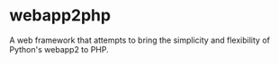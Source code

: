webapp2php
==========

A web framework that attempts to bring the simplicity and flexibility of Python's webapp2 to PHP.